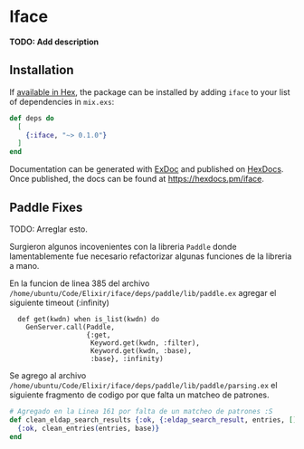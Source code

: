 # Iface

**TODO: Add description**

## Installation

If [available in Hex](https://hex.pm/docs/publish), the package can be installed
by adding `iface` to your list of dependencies in `mix.exs`:

```elixir
def deps do
  [
    {:iface, "~> 0.1.0"}
  ]
end
```

Documentation can be generated with [ExDoc](https://github.com/elixir-lang/ex_doc)
and published on [HexDocs](https://hexdocs.pm). Once published, the docs can
be found at <https://hexdocs.pm/iface>.

## Paddle Fixes

TODO: Arreglar esto.

Surgieron algunos incovenientes con la libreria `Paddle` donde lamentablemente
fue necesario refactorizar algunas funciones de la libreria a mano.

En la funcion de linea 385 del archivo `/home/ubuntu/Code/Elixir/iface/deps/paddle/lib/paddle.ex`
agregar el siguiente timeout (:infinity)

```
  def get(kwdn) when is_list(kwdn) do
    GenServer.call(Paddle,
                   {:get,
                    Keyword.get(kwdn, :filter),
                    Keyword.get(kwdn, :base),
                    :base}, :infinity)
```

Se agrego al archivo `/home/ubuntu/Code/Elixir/iface/deps/paddle/lib/paddle/parsing.ex`
el siguiente fragmento de codigo por que falta un matcheo de patrones.

```elixir
# Agregado en la Linea 161 por falta de un matcheo de patrones :S
def clean_eldap_search_results {:ok, {:eldap_search_result, entries, [], :asn1_NOVALUE}}, base do
  {:ok, clean_entries(entries, base)}
end
```